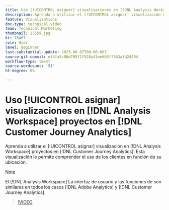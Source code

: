 ```yaml
---
title: Uso [!UICONTROL asignar] visualizaciones en [!DNL Analysis Workspace] proyectos
description: Aprenda a utilizar el [!UICONTROL asignar] visualización en [!DNL Analysis Workspace] proyectos en [!DNL Customer Journey Analytics].
feature: Visualizations
doc-type: technical video
team: Technical Marketing
thumbnail: 23559.jpg
kt: 13407
role: User
level: Beginner
last-substantial-update: 2023-06-07T00:00:00Z
source-git-commit: ef4fa5c00d705f2f528a41ee665ff363afd24394
workflow-type: tm+mt
source-wordcount: '51'
ht-degree: 0%

---
```


# Uso [!UICONTROL asignar] visualizaciones en [!DNL Analysis Workspace] proyectos en [!DNL Customer Journey Analytics]

Aprenda a utilizar el [!UICONTROL asignar] visualización en [!DNL Analysis Workspace] proyectos en [!DNL Customer Journey Analytics]. Esta visualización le permite comprender el uso de los clientes en función de su ubicación.

>[!NOTE]
>
>El [!DNL Analysis Workspace] La interfaz de usuario y las funciones de son similares en todos los casos [!DNL Adobe Analytics] y [!DNL Customer Journey Analytics].

>[!VIDEO](https://video.tv.adobe.com/v/23559/?quality=12&learn=on)
